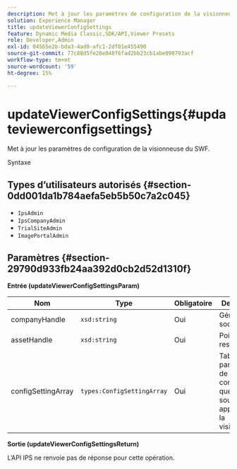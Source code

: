 ```yaml
---
description: Met à jour les paramètres de configuration de la visionneuse du SWF.
solution: Experience Manager
title: updateViewerConfigSettings
feature: Dynamic Media Classic,SDK/API,Viewer Presets
role: Developer,Admin
exl-id: 04565e2b-bda3-4ad0-afc1-2df01e455490
source-git-commit: 77c88d5fe20e048f6fad2bb23cb1abe090793acf
workflow-type: tm+mt
source-wordcount: '59'
ht-degree: 15%

---
```


# updateViewerConfigSettings{#updateviewerconfigsettings}

Met à jour les paramètres de configuration de la visionneuse du SWF.

Syntaxe

## Types d’utilisateurs autorisés {#section-0dd001da1b784aefa5eb5b50c7a2c045}

* `IpsAdmin`
* `IpsCompanyAdmin`
* `TrialSiteAdmin`
* `ImagePortalAdmin`

## Paramètres {#section-29790d933fb24aa392d0cb2d52d1310f}

**Entrée (updateViewerConfigSettingsParam)**

| Nom | Type | Obligatoire | Description |
|---|---|---|---|
| companyHandle | `xsd:string` | Oui | Gérer la société. |
| assetHandle | `xsd:string` | Oui | Poignée de ressource. |
| configSettingArray | `types:ConfigSettingArray` | Oui | Tableau des paramètres de configuration que vous souhaitez appliquer à la visionneuse. |

**Sortie (updateViewerConfigSettingsReturn)**

L’API IPS ne renvoie pas de réponse pour cette opération.
